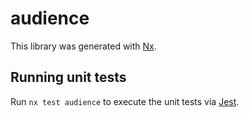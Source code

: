 # audience

This library was generated with [Nx](https://nx.dev).

## Running unit tests

Run `nx test audience` to execute the unit tests via [Jest](https://jestjs.io).
